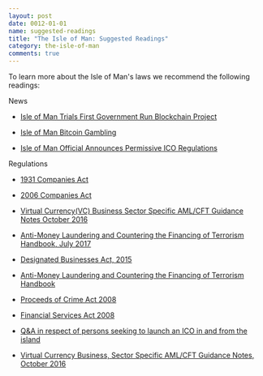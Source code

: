```yaml
---
layout: post
date: 0012-01-01
name: suggested-readings
title: "The Isle of Man: Suggested Readings"
category: the-isle-of-man
comments: true
---
```


To learn more about the Isle of Man's laws we recommend the following readings: 

 News
 
 - [Isle of Man Trials First Government Run Blockchain Project](isle-of-man-trials-first-government-run-blockchain-project)
 
 - [Isle of Man Bitcoin Gambling](https://www.coindesk.com/isle-of-man-bitcoin-gambling/)
 
 - [Isle of Man Official Announces Permissive ICO Regulations](https://news.bitcoin.com/isle-of-man-official-announces-permissive-ico-regulations/)

 Regulations

- [1931 Companies Act](http://acsp.co.im/uploads/1931-companies-act-brochure.pdf)

- [2006 Companies Act](http://acsp.co.im/uploads/iom-2006-companies-act.pdf)

- [Virtual Currency(VC) Business Sector Specific AML/CFT Guidance Notes October 2016](https://www.iomfsa.im/media/1606/virtualcurrencyguidance.pdf)

- [Anti-Money Laundering and Countering the Financing of Terrorism Handbook, July 2017](https://www.iomfsa.im/media/1475/amlcfthandbookfinalversiond.pdf)

- [Designated Businesses Act, 2015](https://legislation.gov.im/cms/images/LEGISLATION/PRINCIPAL/2015/2015-0009/DesignatedBusinessesRegistrationandOversightAct2015_3.pdf?zoom_highlight=designated+business#search=%22designated%20business%22)

- [Anti-Money Laundering and Countering the Financing of Terrorism Handbook](https://www.iomfsa.im/media/1475/amlcfthandbookfinalversiond.pdf)

- [Proceeds of Crime Act 2008](https://legislation.gov.im/cms/images/LEGISLATION/PRINCIPAL/2008/2008-0013/ProceedsofCrimeAct2008_13.pdf?zoom_highlight=proceeds+of+crime#search=%22proceeds%20of%20crime%22)

- [Financial Services Act 2008](https://legislation.gov.im/cms/images/LEGISLATION/PRINCIPAL/2008/2008-0008/FinancialServicesAct2008_8.pdf?zoom_highlight=Financial+services+Act#search=%22Financial%20services%20Act%22)


- [Q&A in respect of persons seeking to launch an ICO in and from the island](https://www.iomfsa.im/media/2365/icoguidanceforapplicants.pdf)

- [Virtual Currency Business, Sector Specific AML/CFT Guidance Notes, October 2016](https://www.iomfsa.im/media/1606/virtualcurrencyguidance.pdf)

